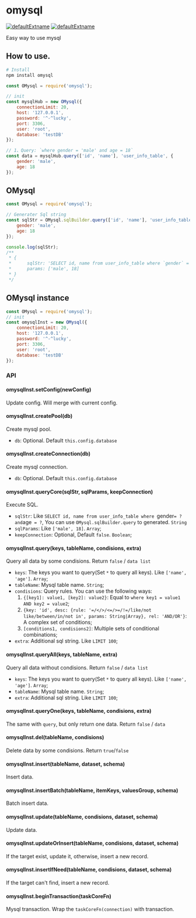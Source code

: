 # omysql

[![defaultExtname](http://img.shields.io/npm/v/default-extname.svg)](https://www.npmjs.org/package/default-extname)
[![defaultExtname](http://img.shields.io/npm/dm/default-extname.svg)](https://www.npmjs.org/package/default-extname)

Easy way to use mysql

## How to use.

```powershell
# Install
npm install omysql
```

```javascript
const OMysql = require('omysql');

// init
const mysqlHub = new OMysql({
    connectionLimit: 20,
    host: '127.0.0.1',
    password: '^-^lucky',
    port: 3306,
    user: 'root',
    database: 'testDB'
});

// 1、Query: `where gender = 'male' and age = 18`
const data = mysqlHub.query(['id', 'name'], 'user_info_table', {
    gender: 'male',
    age: 18
});
```
## OMysql

```javascript
const OMysql = require('omysql');

// Generater Sql string
const sqlStr = OMysql.sqlBuilder.query(['id', 'name'], 'user_info_table', {
    gender: 'male',
    age: 18
});

console.log(sqlStr);
/**
 * {
 *      sqlStr: 'SELECT id, name from user_info_table where `gender` = ? and `age` = ?',
 *      params: ['male', 18]
 * }
 */
```

## OMysql instance

```javascript
const OMysql = require('omysql');
// init
const omysqlInst = new OMysql({
    connectionLimit: 20,
    host: '127.0.0.1',
    password: '^-^lucky',
    port: 3306,
    user: 'root',
    database: 'testDB'
});
```

### API

#### omysqlInst.setConfig(newConfig)

Update config. Will merge with current config.

#### omysqlInst.createPool(db)

Create mysql pool.

* `db`: Optional. Default `this.config.database`

#### omysqlInst.createConnection(db)

Create mysql connection.

* `db`: Optional. Default `this.config.database`

#### omysqlInst.queryCore(sqlStr, sqlParams, keepConnection)

Execute SQL.

* `sqlStr`: Like `SELECT id, name from user_info_table where `gender` = ? and `age` = ?`, You can use `OMysql.sqlBuilder.query` to generated. `String`
* `sqlParams`: Like `['male', 18]`. `Array`;
* `keepConnection`: Optional, Default `false`. `Boolean`;

#### omysqlInst.query(keys, tableName, condisions, extra)

Query all data by some condisions. Return `false` / `data list`

* `keys`: The keys you want to query(Set `*` to query all keys). Like `['name', 'age']`. `Array`;
* `tableName`: Mysql table name. `String`;
* `condisions`: Query rules. You can use the following ways:
    1. `{[key1]: value1, [key2]: value2}`: Equal to `where key1 = value1 AND key2 = value2`;
    2. `{key: 'id', desc: {rule: '=/</>/<=/>=/!=/like/not like/between/in/not in', params: String|Array}, rel: 'AND/OR'}`: A complex set of conditions;
    3. `[conditions1, condisions2]`: Multiple sets of conditional combinations;
* `extra`: Additional sql string. Like `LIMIT 100`;

#### omysqlInst.queryAll(keys, tableName, extra)

Query all data without condisions. Return `false` / `data list`

* `keys`: The keys you want to query(Set `*` to query all keys). Like `['name', 'age']`. `Array`;
* `tableName`: Mysql table name. `String`;
* `extra`: Additional sql string. Like `LIMIT 100`;

#### omysqlInst.queryOne(keys, tableName, condisions, extra)

The same with `query`, but only return one data. Return `false` / `data`

#### omysqlInst.del(tableName, condisions)

Delete data by some condisions. Return `true`/`false`

#### omysqlInst.insert(tableName, dataset, schema)

Insert data.

#### omysqlInst.insertBatch(tableName, itemKeys, valuesGroup, schema)

Batch insert data.

#### omysqlInst.update(tableName, condisions, dataset, schema)

Update data.

#### omysqlInst.updateOrInsert(tableName, condisions, dataset, schema)

If the target exist, update it, otherwise, insert a new record.

#### omysqlInst.insertIfNeed(tableName, condisions, dataset, schema)

If the target can't find, insert a new record.

#### omysqlInst.beginTransaction(taskCoreFn)

Mysql transaction. Wrap the `taskCoreFn(connection)` with transaction.

